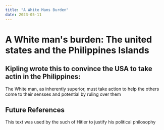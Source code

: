 ```yaml
---
title: "A White Mans Burden"
date: 2023-05-11
---
```

# A White man's burden: The united states and the Philippines Islands  
  
## Kipling wrote this to convince the USA to take actin in the Philippines:  
The White man, as inherently superior, must take action to help the others come to their sensses and potential by ruling over them  
  
  
## Future References  
  
This text was used by the such of Hitler to justify his political philosophy  
